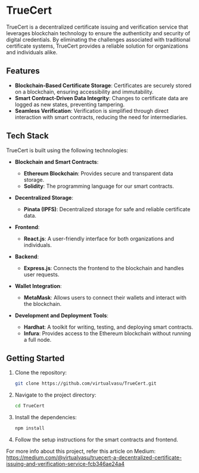 # TrueCert

TrueCert is a decentralized certificate issuing and verification service that leverages blockchain technology to ensure the authenticity and security of digital credentials. By eliminating the challenges associated with traditional certificate systems, TrueCert provides a reliable solution for organizations and individuals alike.

## Features

- **Blockchain-Based Certificate Storage**: Certificates are securely stored on a blockchain, ensuring accessibility and immutability.
- **Smart Contract-Driven Data Integrity**: Changes to certificate data are logged as new states, preventing tampering.
- **Seamless Verification**: Verification is simplified through direct interaction with smart contracts, reducing the need for intermediaries.

## Tech Stack

TrueCert is built using the following technologies:

- **Blockchain and Smart Contracts**:
  - **Ethereum Blockchain**: Provides secure and transparent data storage.
  - **Solidity**: The programming language for our smart contracts.

- **Decentralized Storage**:
  - **Pinata (IPFS)**: Decentralized storage for safe and reliable certificate data.

- **Frontend**:
  - **React.js**: A user-friendly interface for both organizations and individuals.

- **Backend**:
  - **Express.js**: Connects the frontend to the blockchain and handles user requests.

- **Wallet Integration**:
  - **MetaMask**: Allows users to connect their wallets and interact with the blockchain.

- **Development and Deployment Tools**:
  - **Hardhat**: A toolkit for writing, testing, and deploying smart contracts.
  - **Infura**: Provides access to the Ethereum blockchain without running a full node.

## Getting Started

1. Clone the repository:
   ```bash
   git clone https://github.com/virtualvasu/TrueCert.git
   ```

2. Navigate to the project directory:
   ```bash
   cd TrueCert
   ```

3. Install the dependencies:
   ```bash
   npm install
   ```

4. Follow the setup instructions for the smart contracts and frontend.

For more info about this project, refer this article on Medium: https://medium.com/@virtualvasu/truecert-a-decentralized-certificate-issuing-and-verification-service-fcb346ae24a4